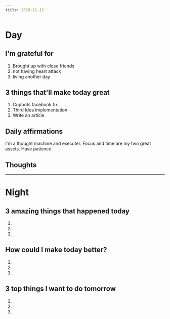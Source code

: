 ```yaml
---
title: 2019-11-12
---
```


# Day

## I'm grateful for
1. Brought up with close friends
2. not having heart attack
3. living another day

## 3 things that'll make today great
1. Cupbots facebook fix
2. Third Idea implementation
3. Write an article

## Daily affirmations

I'm a thought machine and executer. Focus and time are my two great assets. Have patience.

## Thoughts



***

# Night

## 3 amazing things that happened today
1.
2.
3.

## How could I make today better?
1.
2.
3.

## 3 top things I want to do tomorrow
1.
2.
3.
